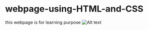# webpage-using-HTML-and-CSS
this webpage is for learning purpose
![Alt text](ScreenShot(10).png?raw=true "Optional Title")
